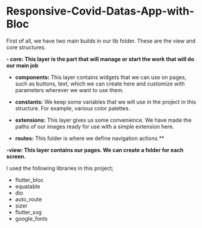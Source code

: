 # Responsive-Covid-Datas-App-with-Bloc

First of all, we have two main builds in our lib folder. These are the view and core structures.

**- core: This layer is the part that will manage or start the work that will do our main job**

* **components:** This layer contains widgets that we can use on pages, such as buttons, text, which we can create here and customize with parameters wherever we want to use them.

* **constants:** We keep some variables that we will use in the project in this structure. For example, various color palettes.

* **extensions:** This layer gives us some convenience. We have made the paths of our images ready for use with a simple extension here.

* **routes:** This folder is where we define navigation actions.**

**-view: This layer contains our pages. We can create a folder for each screen.**

I used the following libraries in this project;

- flutter_bloc
- equatable
- dio
- auto_route
- sizer
- flutter_svg
- google_fonts
